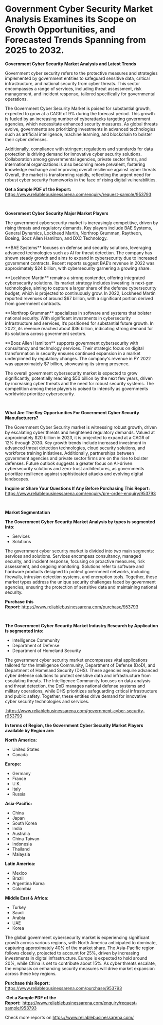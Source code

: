 <p><h1>Government Cyber Security Market Analysis Examines its Scope on Growth Opportunities, and Forecasted Trends Spanning from 2025 to 2032.</h1></p><p><strong>Government Cyber Security Market Analysis and Latest Trends</strong></p>
<p><p>Government cyber security refers to the protective measures and strategies implemented by government entities to safeguard sensitive data, critical infrastructure, and national security from cyber threats. This sector encompasses a range of services, including threat assessment, risk management, and incident response, tailored specifically for governmental operations.</p><p>The Government Cyber Security Market is poised for substantial growth, expected to grow at a CAGR of 9% during the forecast period. This growth is fueled by an increasing number of cyberattacks targeting government agencies, which necessitate enhanced security measures. As global threats evolve, governments are prioritizing investments in advanced technologies such as artificial intelligence, machine learning, and blockchain to bolster their cyber defenses.</p><p>Additionally, compliance with stringent regulations and standards for data protection is driving demand for innovative cyber security solutions. Collaboration among governmental agencies, private sector firms, and international organizations is also becoming more prevalent, fostering knowledge exchange and improving overall resilience against cyber threats. Overall, the market is transforming rapidly, reflecting the urgent need for robust cyber security frameworks in the face of rising digital vulnerabilities.</p></p>
<p><strong>Get a Sample PDF of the Report:&nbsp;</strong> <a href="https://www.reliablebusinessarena.com/enquiry/request-sample/953793?utm_campaign=3251&utm_medium=2&utm_source=Github&utm_content=ia&utm_term=07032025&utm_id=government-cyber-security">https://www.reliablebusinessarena.com/enquiry/request-sample/953793</a></p>
<p>&nbsp;</p>
<p><strong>Government Cyber Security Major Market Players</strong></p>
<p><p>The government cybersecurity market is increasingly competitive, driven by rising threats and regulatory demands. Key players include BAE Systems, General Dynamics, Lockheed Martin, Northrop Grumman, Raytheon, Boeing, Booz Allen Hamilton, and DXC Technology.</p><p>**BAE Systems** focuses on defense and security solutions, leveraging advanced technologies such as AI for threat detection. The company has shown steady growth and aims to expand in cybersecurity due to increased government contracts. Recent reports suggest BAE’s revenue in 2022 was approximately $24 billion, with cybersecurity garnering a growing share.</p><p>**Lockheed Martin** remains a strong contender, offering integrated cybersecurity solutions. Its market strategy includes investing in next-gen technologies, aiming to capture a larger share of the defense cybersecurity budget, which is projected to continuously grow. In 2022, Lockheed Martin reported revenues of around $67 billion, with a significant portion derived from government contracts.</p><p>**Northrop Grumman** specializes in software and systems that bolster national security. With significant investments in cybersecurity infrastructure and services, it’s positioned for substantial future growth. In 2022, its revenue reached about $36 billion, indicating strong demand for its solutions across government sectors.</p><p>**Booz Allen Hamilton** supports government cybersecurity with consultancy and technology services. Their strategic focus on digital transformation in security ensures continued expansion in a market underpinned by regulatory changes. The company's revenue in FY 2022 was approximately $7 billion, showcasing its strong presence.</p><p>The overall government cybersecurity market is expected to grow significantly, potentially reaching $50 billion by the next few years, driven by increasing cyber threats and the need for robust security systems. The competition among these players is poised to intensify as governments worldwide prioritize cybersecurity.</p></p>
<p>&nbsp;</p>
<p><strong>What Are The Key Opportunities For Government Cyber Security Manufacturers?</strong></p>
<p><p>The Government Cyber Security market is witnessing robust growth, driven by escalating cyber threats and heightened regulatory demands. Valued at approximately $20 billion in 2023, it is projected to expand at a CAGR of 12% through 2030. Key growth trends include increased investment in advanced threat detection technologies, cloud security solutions, and workforce training initiatives. Additionally, partnerships between government agencies and private sector firms are on the rise to bolster defenses. Future outlook suggests a greater focus on AI-driven cybersecurity solutions and zero-trust architectures, as governments prioritize resilience against sophisticated attacks and evolving digital landscapes.</p></p>
<p><strong>Inquire or Share Your Questions If Any Before Purchasing This Report:</strong> <a href="https://www.reliablebusinessarena.com/enquiry/pre-order-enquiry/953793?utm_campaign=3251&utm_medium=2&utm_source=Github&utm_content=ia&utm_term=07032025&utm_id=government-cyber-security">https://www.reliablebusinessarena.com/enquiry/pre-order-enquiry/953793</a></p>
<p>&nbsp;</p>
<p><strong>Market Segmentation</strong></p>
<p><strong>The Government Cyber Security Market Analysis by types is segmented into:</strong></p>
<p><ul><li>Services</li><li>Solutions</li></ul></p>
<p><p>The government cyber security market is divided into two main segments: services and solutions. Services encompass consultancy, managed security, and incident response, focusing on proactive measures, risk assessment, and ongoing monitoring. Solutions refer to software and hardware products designed to protect government networks, including firewalls, intrusion detection systems, and encryption tools. Together, these market types address the unique security challenges faced by government agencies, ensuring the protection of sensitive data and maintaining national security.</p></p>
<p><strong>Purchase this Report:&nbsp;</strong><a href="https://www.reliablebusinessarena.com/purchase/953793?utm_campaign=3251&utm_medium=2&utm_source=Github&utm_content=ia&utm_term=07032025&utm_id=government-cyber-security">https://www.reliablebusinessarena.com/purchase/953793</a></p>
<p>&nbsp;</p>
<p><strong>The Government Cyber Security Market Industry Research by Application is segmented into:</strong></p>
<p><ul><li>Intelligence Community</li><li>Department of Defense</li><li>Department of Homeland Security</li></ul></p>
<p><p>The government cyber security market encompasses vital applications tailored for the Intelligence Community, Department of Defense (DoD), and Department of Homeland Security (DHS). These agencies require advanced cyber defense solutions to protect sensitive data and infrastructure from escalating threats. The Intelligence Community focuses on data analysis and threat detection, the DoD manages national defense systems and military operations, while DHS prioritizes safeguarding critical infrastructure and public safety. Together, these entities drive demand for innovative cyber security technologies and services.</p></p>
<p><a href="https://www.reliablebusinessarena.com/government-cyber-security-r953793?utm_campaign=3251&utm_medium=2&utm_source=Github&utm_content=ia&utm_term=07032025&utm_id=government-cyber-security">&nbsp;https://www.reliablebusinessarena.com/government-cyber-security-r953793</a></p>
<p><strong>In terms of Region, the Government Cyber Security Market Players available by Region are:</strong></p>
<p>
    <p> <strong> North America: </strong>
        <ul>
            <li>United States</li>
            <li>Canada</li>
        </ul>
        </p> 
    <p> <strong> Europe: </strong>
        <ul>
            <li>Germany</li>
            <li>France</li>
            <li>U.K.</li>
            <li>Italy</li>
            <li>Russia</li>
        </ul>
        </p> 
    <p> <strong> Asia-Pacific: </strong>
        <ul>
            <li>China</li>
            <li>Japan</li>
            <li>South Korea</li>
            <li>India</li>
            <li>Australia</li>
            <li>China Taiwan</li>
            <li>Indonesia</li>
            <li>Thailand</li>
            <li>Malaysia</li>
        </ul>
        </p> 
    <p> <strong> Latin America: </strong>
        <ul>
            <li>Mexico</li>
            <li>Brazil</li>
            <li>Argentina Korea</li>
            <li>Colombia</li>
        </ul>
        </p> 
    <p> <strong> Middle East & Africa: </strong>
        <ul>
            <li>Turkey</li>
            <li>Saudi</li>
            <li>Arabia</li>
            <li>UAE</li>
            <li>Korea</li>
        </ul>
    </p>
    </p>
<p><p>The global government cybersecurity market is experiencing significant growth across various regions, with North America anticipated to dominate, capturing approximately 40% of the market share. The Asia-Pacific region follows closely, projected to account for 25%, driven by increasing investments in digital infrastructure. Europe is expected to hold around 20%, while China is set to contribute about 15%. As cyber threats escalate, the emphasis on enhancing security measures will drive market expansion across these key regions.</p></p>
<p><strong>Purchase this Report: </strong><a href="https://www.reliablebusinessarena.com/purchase/953793?utm_campaign=3251&utm_medium=2&utm_source=Github&utm_content=ia&utm_term=07032025&utm_id=government-cyber-security">https://www.reliablebusinessarena.com/purchase/953793</a></p>
<p>&nbsp;<strong>Get a Sample PDF of the Report:&nbsp;&nbsp;</strong><a href="https://www.reliablebusinessarena.com/enquiry/request-sample/953793?utm_campaign=3251&utm_medium=2&utm_source=Github&utm_content=ia&utm_term=07032025&utm_id=government-cyber-security">https://www.reliablebusinessarena.com/enquiry/request-sample/953793</a></p>
<p><strong></strong></p>
<p>Check more reports on <a href="https://www.reliablebusinessarena.com/?utm_campaign=3251&utm_medium=2&utm_source=Github&utm_content=ia&utm_term=07032025&utm_id=government-cyber-security">https://www.reliablebusinessarena.com/</a></p>